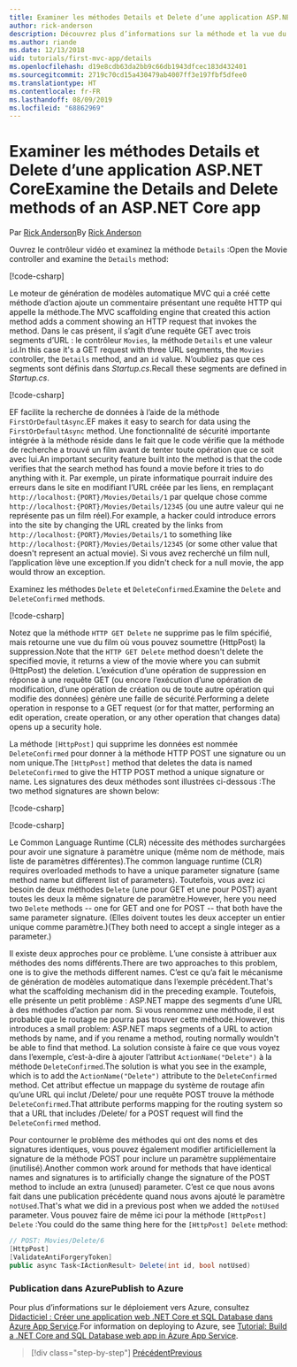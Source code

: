 ```yaml
---
title: Examiner les méthodes Details et Delete d’une application ASP.NET Core
author: rick-anderson
description: Découvrez plus d’informations sur la méthode et la vue du contrôleur Details dans une application ASP.NET Core MVC de base.
ms.author: riande
ms.date: 12/13/2018
uid: tutorials/first-mvc-app/details
ms.openlocfilehash: d19e8cdb63da2bb9c66db1943dfcec183d432401
ms.sourcegitcommit: 2719c70cd15a430479ab4007ff3e197fbf5dfee0
ms.translationtype: HT
ms.contentlocale: fr-FR
ms.lasthandoff: 08/09/2019
ms.locfileid: "68862969"
---
```

# <a name="examine-the-details-and-delete-methods-of-an-aspnet-core-app"></a><span data-ttu-id="456a8-103">Examiner les méthodes Details et Delete d’une application ASP.NET Core</span><span class="sxs-lookup"><span data-stu-id="456a8-103">Examine the Details and Delete methods of an ASP.NET Core app</span></span>

<span data-ttu-id="456a8-104">Par [Rick Anderson](https://twitter.com/RickAndMSFT)</span><span class="sxs-lookup"><span data-stu-id="456a8-104">By [Rick Anderson](https://twitter.com/RickAndMSFT)</span></span>

<span data-ttu-id="456a8-105">Ouvrez le contrôleur vidéo et examinez la méthode `Details` :</span><span class="sxs-lookup"><span data-stu-id="456a8-105">Open the Movie controller and examine the `Details` method:</span></span>

[!code-csharp[](start-mvc/sample/MvcMovie22/Controllers/MoviesController.cs?name=snippet_details)]

<span data-ttu-id="456a8-106">Le moteur de génération de modèles automatique MVC qui a créé cette méthode d’action ajoute un commentaire présentant une requête HTTP qui appelle la méthode.</span><span class="sxs-lookup"><span data-stu-id="456a8-106">The MVC scaffolding engine that created this action method adds a comment showing an HTTP request that invokes the method.</span></span> <span data-ttu-id="456a8-107">Dans le cas présent, il s’agit d’une requête GET avec trois segments d’URL : le contrôleur `Movies`, la méthode `Details` et une valeur `id`.</span><span class="sxs-lookup"><span data-stu-id="456a8-107">In this case it's a GET request with three URL segments, the `Movies` controller, the `Details` method, and an `id` value.</span></span> <span data-ttu-id="456a8-108">N’oubliez pas que ces segments sont définis dans *Startup.cs*.</span><span class="sxs-lookup"><span data-stu-id="456a8-108">Recall these segments are defined in *Startup.cs*.</span></span>

[!code-csharp[](start-mvc/sample/MvcMovie/Startup.cs?highlight=5&name=snippet_1)]

<span data-ttu-id="456a8-109">EF facilite la recherche de données à l’aide de la méthode `FirstOrDefaultAsync`.</span><span class="sxs-lookup"><span data-stu-id="456a8-109">EF makes it easy to search for data using the `FirstOrDefaultAsync` method.</span></span> <span data-ttu-id="456a8-110">Une fonctionnalité de sécurité importante intégrée à la méthode réside dans le fait que le code vérifie que la méthode de recherche a trouvé un film avant de tenter toute opération que ce soit avec lui.</span><span class="sxs-lookup"><span data-stu-id="456a8-110">An important security feature built into the method is that the code verifies that the search method has found a movie before it tries to do anything with it.</span></span> <span data-ttu-id="456a8-111">Par exemple, un pirate informatique pourrait induire des erreurs dans le site en modifiant l’URL créée par les liens, en remplaçant `http://localhost:{PORT}/Movies/Details/1` par quelque chose comme `http://localhost:{PORT}/Movies/Details/12345` (ou une autre valeur qui ne représente pas un film réel).</span><span class="sxs-lookup"><span data-stu-id="456a8-111">For example, a hacker could introduce errors into the site by changing the URL created by the links from `http://localhost:{PORT}/Movies/Details/1` to something like  `http://localhost:{PORT}/Movies/Details/12345` (or some other value that doesn't represent an actual movie).</span></span> <span data-ttu-id="456a8-112">Si vous avez recherché un film null, l’application lève une exception.</span><span class="sxs-lookup"><span data-stu-id="456a8-112">If you didn't check for a null movie, the app would throw an exception.</span></span>

<span data-ttu-id="456a8-113">Examinez les méthodes `Delete` et `DeleteConfirmed`.</span><span class="sxs-lookup"><span data-stu-id="456a8-113">Examine the `Delete` and `DeleteConfirmed` methods.</span></span>

[!code-csharp[](start-mvc/sample/MvcMovie22/Controllers/MoviesController.cs?name=snippet_delete)]

<span data-ttu-id="456a8-114">Notez que la méthode `HTTP GET Delete` ne supprime pas le film spécifié, mais retourne une vue du film où vous pouvez soumettre (HttpPost) la suppression.</span><span class="sxs-lookup"><span data-stu-id="456a8-114">Note that the `HTTP GET Delete` method doesn't delete the specified movie, it returns a view of the movie where you can submit (HttpPost) the deletion.</span></span> <span data-ttu-id="456a8-115">L’exécution d’une opération de suppression en réponse à une requête GET (ou encore l’exécution d’une opération de modification, d’une opération de création ou de toute autre opération qui modifie des données) génère une faille de sécurité.</span><span class="sxs-lookup"><span data-stu-id="456a8-115">Performing a delete operation in response to a GET request (or for that matter, performing an edit operation, create operation, or any other operation that changes data) opens up a security hole.</span></span>

<span data-ttu-id="456a8-116">La méthode `[HttpPost]` qui supprime les données est nommée `DeleteConfirmed` pour donner à la méthode HTTP POST une signature ou un nom unique.</span><span class="sxs-lookup"><span data-stu-id="456a8-116">The `[HttpPost]` method that deletes the data is named `DeleteConfirmed` to give the HTTP POST method a unique signature or name.</span></span> <span data-ttu-id="456a8-117">Les signatures des deux méthodes sont illustrées ci-dessous :</span><span class="sxs-lookup"><span data-stu-id="456a8-117">The two method signatures are shown below:</span></span>

[!code-csharp[](start-mvc/sample/MvcMovie/Controllers/MoviesController.cs?name=snippet_delete2)]

[!code-csharp[](start-mvc/sample/MvcMovie/Controllers/MoviesController.cs?name=snippet_delete3)]

<span data-ttu-id="456a8-118">Le Common Language Runtime (CLR) nécessite des méthodes surchargées pour avoir une signature à paramètre unique (même nom de méthode, mais liste de paramètres différentes).</span><span class="sxs-lookup"><span data-stu-id="456a8-118">The common language runtime (CLR) requires overloaded methods to have a unique parameter signature (same method name but different list of parameters).</span></span> <span data-ttu-id="456a8-119">Toutefois, vous avez ici besoin de deux méthodes `Delete` (une pour GET et une pour POST) ayant toutes les deux la même signature de paramètre.</span><span class="sxs-lookup"><span data-stu-id="456a8-119">However, here you need two `Delete` methods -- one for GET and one for POST -- that both have the same parameter signature.</span></span> <span data-ttu-id="456a8-120">(Elles doivent toutes les deux accepter un entier unique comme paramètre.)</span><span class="sxs-lookup"><span data-stu-id="456a8-120">(They both need to accept a single integer as a parameter.)</span></span>

<span data-ttu-id="456a8-121">Il existe deux approches pour ce problème. L’une consiste à attribuer aux méthodes des noms différents.</span><span class="sxs-lookup"><span data-stu-id="456a8-121">There are two approaches to this problem, one is to give the methods different names.</span></span> <span data-ttu-id="456a8-122">C’est ce qu’a fait le mécanisme de génération de modèles automatique dans l’exemple précédent.</span><span class="sxs-lookup"><span data-stu-id="456a8-122">That's what the scaffolding mechanism did in the preceding example.</span></span> <span data-ttu-id="456a8-123">Toutefois, elle présente un petit problème : ASP.NET mappe des segments d’une URL à des méthodes d’action par nom. Si vous renommez une méthode, il est probable que le routage ne pourra pas trouver cette méthode.</span><span class="sxs-lookup"><span data-stu-id="456a8-123">However, this introduces a small problem: ASP.NET maps segments of a URL to action methods by name, and if you rename a method, routing normally wouldn't be able to find that method.</span></span> <span data-ttu-id="456a8-124">La solution consiste à faire ce que vous voyez dans l’exemple, c’est-à-dire à ajouter l’attribut `ActionName("Delete")` à la méthode `DeleteConfirmed`.</span><span class="sxs-lookup"><span data-stu-id="456a8-124">The solution is what you see in the example, which is to add the `ActionName("Delete")` attribute to the `DeleteConfirmed` method.</span></span> <span data-ttu-id="456a8-125">Cet attribut effectue un mappage du système de routage afin qu’une URL qui inclut /Delete/ pour une requête POST trouve la méthode `DeleteConfirmed`.</span><span class="sxs-lookup"><span data-stu-id="456a8-125">That attribute performs mapping for the routing system so that a URL that includes /Delete/ for a POST request will find the `DeleteConfirmed` method.</span></span>

<span data-ttu-id="456a8-126">Pour contourner le problème des méthodes qui ont des noms et des signatures identiques, vous pouvez également modifier artificiellement la signature de la méthode POST pour inclure un paramètre supplémentaire (inutilisé).</span><span class="sxs-lookup"><span data-stu-id="456a8-126">Another common work around for methods that have identical names and signatures is to artificially change the signature of the POST method to include an extra (unused) parameter.</span></span> <span data-ttu-id="456a8-127">C’est ce que nous avons fait dans une publication précédente quand nous avons ajouté le paramètre `notUsed`.</span><span class="sxs-lookup"><span data-stu-id="456a8-127">That's what we did in a previous post when we added the `notUsed` parameter.</span></span> <span data-ttu-id="456a8-128">Vous pouvez faire de même ici pour la méthode `[HttpPost] Delete` :</span><span class="sxs-lookup"><span data-stu-id="456a8-128">You could do the same thing here for the `[HttpPost] Delete` method:</span></span>

```csharp
// POST: Movies/Delete/6
[HttpPost]
[ValidateAntiForgeryToken]
public async Task<IActionResult> Delete(int id, bool notUsed)
```

### <a name="publish-to-azure"></a><span data-ttu-id="456a8-129">Publication dans Azure</span><span class="sxs-lookup"><span data-stu-id="456a8-129">Publish to Azure</span></span>

<span data-ttu-id="456a8-130">Pour plus d’informations sur le déploiement vers Azure, consultez [Didacticiel : Créer une application web .NET Core et SQL Database dans Azure App Service](/azure/app-service/app-service-web-tutorial-dotnetcore-sqldb).</span><span class="sxs-lookup"><span data-stu-id="456a8-130">For information on deploying to Azure, see [Tutorial: Build a .NET Core and SQL Database web app in Azure App Service](/azure/app-service/app-service-web-tutorial-dotnetcore-sqldb).</span></span>

> [!div class="step-by-step"]
> [<span data-ttu-id="456a8-131">Précédent</span><span class="sxs-lookup"><span data-stu-id="456a8-131">Previous</span></span>](validation.md)
